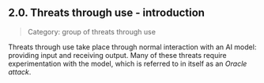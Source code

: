 ## 2.0. Threats through use - introduction
>Category: group of threats through use  

Threats through use take place through normal interaction with an AI model: providing input and receiving output. Many of these threats require experimentation with the model, which is referred to in itself as an _Oracle attack_.